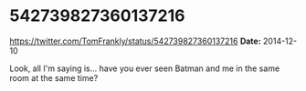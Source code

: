 # 542739827360137216
https://twitter.com/TomFrankly/status/542739827360137216
**Date:** 2014-12-10

Look, all I'm saying is... have you ever seen Batman and me in the same room at the same time?
